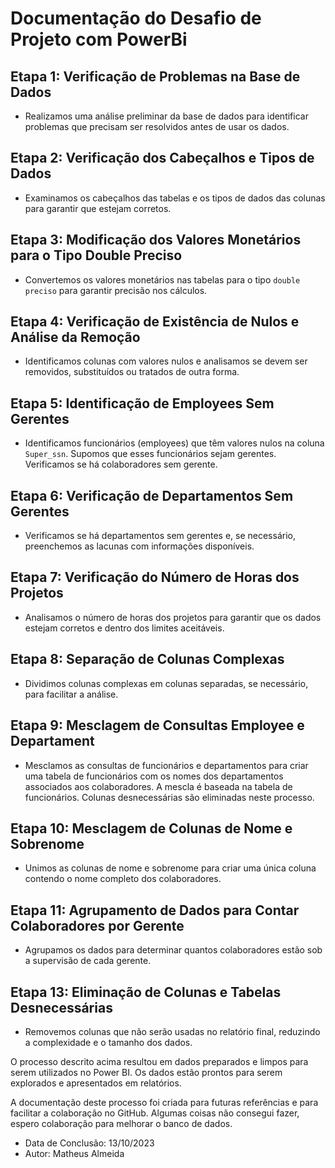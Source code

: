 # Documentação do Desafio de Projeto com PowerBi

## Etapa 1: Verificação de Problemas na Base de Dados

- Realizamos uma análise preliminar da base de dados para identificar problemas que precisam ser resolvidos antes de usar os dados.

## Etapa 2: Verificação dos Cabeçalhos e Tipos de Dados

- Examinamos os cabeçalhos das tabelas e os tipos de dados das colunas para garantir que estejam corretos.

## Etapa 3: Modificação dos Valores Monetários para o Tipo Double Preciso

- Convertemos os valores monetários nas tabelas para o tipo `double preciso` para garantir precisão nos cálculos.

## Etapa 4: Verificação de Existência de Nulos e Análise da Remoção

- Identificamos colunas com valores nulos e analisamos se devem ser removidos, substituídos ou tratados de outra forma.

## Etapa 5: Identificação de Employees Sem Gerentes

- Identificamos funcionários (employees) que têm valores nulos na coluna `Super_ssn`. Supomos que esses funcionários sejam gerentes. Verificamos se há colaboradores sem gerente.

## Etapa 6: Verificação de Departamentos Sem Gerentes

- Verificamos se há departamentos sem gerentes e, se necessário, preenchemos as lacunas com informações disponíveis.

## Etapa 7: Verificação do Número de Horas dos Projetos

- Analisamos o número de horas dos projetos para garantir que os dados estejam corretos e dentro dos limites aceitáveis.

## Etapa 8: Separação de Colunas Complexas

- Dividimos colunas complexas em colunas separadas, se necessário, para facilitar a análise.

## Etapa 9: Mesclagem de Consultas Employee e Departament

- Mesclamos as consultas de funcionários e departamentos para criar uma tabela de funcionários com os nomes dos departamentos associados aos colaboradores. A mescla é baseada na tabela de funcionários. Colunas desnecessárias são eliminadas neste processo.

## Etapa 10: Mesclagem de Colunas de Nome e Sobrenome

- Unimos as colunas de nome e sobrenome para criar uma única coluna contendo o nome completo dos colaboradores.

## Etapa 11: Agrupamento de Dados para Contar Colaboradores por Gerente

- Agrupamos os dados para determinar quantos colaboradores estão sob a supervisão de cada gerente.

## Etapa 13: Eliminação de Colunas e Tabelas Desnecessárias

- Removemos colunas que não serão usadas no relatório final, reduzindo a complexidade e o tamanho dos dados.

O processo descrito acima resultou em dados preparados e limpos para serem utilizados no Power BI. Os dados estão prontos para serem explorados e apresentados em relatórios.

A documentação deste processo foi criada para futuras referências e para facilitar a colaboração no GitHub.
Algumas coisas não consegui fazer, espero colaboração para melhorar o banco de dados.

* Data de Conclusão: 13/10/2023
* Autor: Matheus Almeida